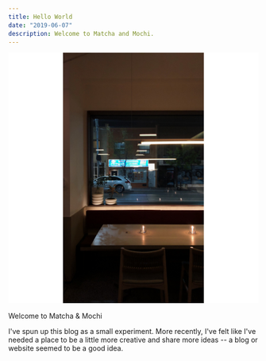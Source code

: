 ```yaml
---
title: Hello World
date: "2019-06-07"
description: Welcome to Matcha and Mochi.
---
```


![Giulietta](./giulietta.jpg)

Welcome to Matcha & Mochi

I've spun up this blog as a small experiment. More recently, I've felt like I've needed a place to be a little more creative and share more ideas -- a blog or website seemed to be a good idea.
